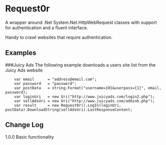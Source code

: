 Request0r
=========
A wrapper around .Net System.Net.HttpWebRequest classes with support for authentication and a fluent interface.

Handy to crawl websites that require authentication.

Examples
--------

###Juicy Ads
The following example downloads a users site list from the Juicy Ads website
```
	var email      = "address@email.com";
	var password   = "password";
	var postData   = string.Format("username={0}&userpass={1}", email, password);
	var loginUri   = new Uri("http://www.juicyads.com/login2.php");
	var sellAdsUri = new Uri("http://www.juicyads.com/adminb.php");
	var result     = new Request0r().LogIn(loginUri, postData).DownloadString(sellAdsUri).LastResponseContent;
```

Change Log
----------
1.0.0 Basic functionality